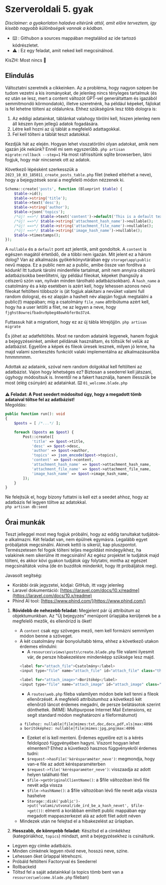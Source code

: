 # Szerveroldali 5. gyak
*Disclaimer: a gyakorlaton haladva eltérünk attól, amit előre terveztem, így kisebb nagyobb különbségek vannak a kódban.*  
- ⌨️ : Githubon a sources mappában megtalálod az ide tartozó kódrészletet.
- ⚠️ : Ez egy feladat, amit neked kell megcsinálnod.

KisZH: Most nincs 🌈

## Elindulás
Változtatni szeretnék a cikkeinken. Az a probléma, hogy nagyon szépen be tudom vezetni a kis irományokat, de jelenleg nincs tényleges tartalmuk (és ez után se lesz, mert a content változót GPT-vel generáltattam és igazából semmitmondó körmondatok), illetve szeretnénk, ha például képeket, fájlokat is fel lehetne tölteni az oldalunkra. Ehhez szükségünk lesz több dologra is:
1. Az eddigi adatainkat, táblánkat valahogy törölni kell, hiszen jelenleg nem áll készen ilyen jellegű adatok fogadására.
2. Létre kell hozni az új táblát a megfelelő adattagokkal.
3. Fel kell tölteni a táblát teszt adatokkal.

Kezdjük hát az elején. Hogyan lehet visszatörölni olyan adatokat, amik nem igazán jók nekünk? Ennél mi sem egyszerűbb.
`php artisan migrate:rollback --step=1`
Ha most ráfrissítünk sqlite browserben, látni fogjuk, hogy már nincsenek ott az adatok.

Következő lépésként szerkesszük a `2023_10_03_185011_create_posts_table.php` filet (neked eltérhet a neve), hogy a bejegyzések sorai a megfelelő módon nézzenek ki.
```PHP
Schema::create('posts', function (Blueprint $table) {
    $table->id();
    $table->string('title');
    $table->text('desc');
    $table->string('author');
    $table->json('topics');
    /*új! ==>*/ $table->text('content')->default('This is a default text, because the author left the field empty 🙁');
    /*új! ==>*/ $table->string('attachment_hash_name')->nullable();
    /*új! ==>*/ $table->string('attachment_file_name')->nullable();
    /*új! ==>*/ $table->string('image_hash_name')->nullable();
    $table->timestamps();
});
```
A `nullable` és a `default` pont azt jelentik, amit gondoltok. A `content` is egészen magától értetődő, de a többi nem igazán. Mit jelent ez a három dolog? Van az alkalmazás gyökérkönyvtárában egy `storage\app\public` nevű mappa. Ez a public nem az a public, amibe össze van fordítva a kódunk! Itt tudunk tárolni mindenféle tartalmat, amit nem annyira célszerű adatbázisokba beerőltetni, így például fileokat, képeket (hangsúly a célszerű szón van, nyilván minden tárolható adatbázisokban). A `hash_name` a csatolmány és a kép esetében is azért kell, hogy lehessen azonos nevű fileokat feltölteni többször is (át fogjuk alakítani a nevüket valami full random dologra), és ez alapján a hashelt név alapján fogjuk megtalálni a public(!) mappában; míg a csatolmány `file_name` attribútuma azért kell, hogy ha a user letölti a filet, ne az legyen a neve, hogy `fjghst8owreifbadnv9pbeg48owhbfer8o37z4`. 

Futtassuk hát a migrationt, hogy ez az új tábla létrejöjjön.
`php artisan migrate`

És jöhet az adatfeltöltés. Most ne random adataink legyenek, hanem fogjuk a bejegyzéseinket, amiket példának használtam, és töltsük fel velük az adatbázist. Egyelőre a képek és fileok üresek lesznek, milyen jó lenne, ha majd valami szerkesztés funkciót valaki implementálna az alkalmazásunkba hmmmmmm.

Adottak az adataink, szóval nem random dolgokkal kell feltölteni az adatbázist. Vajon hogy lehetséges ez? Biztosan a seederrel kell játszani, úgyhogy módosítsuk is. Innentől ne a fakert használja, hanem illesszük be most (elég csúnyán) az adatainkat.
⌨️ `01_welcome.blade.php`

**⚠️ Feladat: A Post seedert módosítsd úgy, hogy a megadott tömb adataival töltse fel az adatbázist!**  
Megoldás:
```PHP
public function run(): void
{
    $posts = [ /*...*/ ];

    foreach ($posts as $post) {
        Post::create([
            'title' => $post->title,
            'desc' => $post->desc,
            'author' => $post->author,
            'topics' => json_encode($post->topics),
            'content' => $post->content,
            'attachment_hash_name' => $post->attachment_hash_name,
            'attachment_file_name' => $post->attachment_file_name,
            'image_hash_name' => $post->image_hash_name,
        ]);
    }
}
```

Ne felejtsük el, hogy bizony futtatni is kell ezt a seedet ahhoz, hogy az adatbázis fel legyen töltve az adatokkal.  
`php artisan db:seed`

## Órai munkák
Teszt jelleggel most meg fogjuk próbálni, hogy az eddig tanultakat tudjátok-e alkalmazni. Két feladat van, nem épülnek egymásra. Legalább egyet próbáljatok megcsinálni. Akinek kettő is sikerül, kap pluszpontot. Természetesen fel fogok tölteni teljes megoldást mindegyikhez, ha valakinek nem sikerülne itt megcsinálni! Az egész projektet le tudjátok majd tölteni, és akkor kövi gyakon tudjátok úgy folytatni, mintha az egészet megcsináltátok volna (de én buzdítok mindenkit, hogy itt próbáljátok meg).

Javasolt segítség:
- Korábbi órák jegyzetei, kódjai: GitHub, itt vagy jelenleg
- Laravel dokumentáció: [https://laravel.com/docs/10.x/readme](https://laravel.com/docs/10.x/readme)
- Phind AI tool: [https://www.phind.com/](https://www.phind.com/)

1. **Rövidebb de nehezebb feladat:** Megjelent pár új attribútum az objektumunkban. Az "Új bejegyzés" menüpont űrlapjába kerüljenek be a megfelelő mezők, és ellenőrizd is őket!
    - A `content` csak egy szöveges mező, nem kell formázni semmilyen módon benne a szöveget.
    - A két csatolmány már bonyolultabb téma, ehhez a következő utakon érdemes elindulni:
        - A `resources\views\posts\create.blade.php` file valami ilyesmit vár, de persze hibakezelésre mindenképp szüksége lesz majd.
        ```PHP
        <label for="attach_file">Csatolmány</label>
        <input type="file" name="attach_file" id="attach_file" class="thor-input-field">
        
        <label for="attach_image>">Borítókép</label>
        <input type="file" name="attach_image" id="attach_image" class="thor-input-field">
        ```
        - A `routes\web.php` fileba valamilyen módon bele kell tenni a fileok ellenőrzését. A megfelelő attribútumhoz a következő két ellenőrző láncot érdemes megadni, de persze belátásotok szerint dönthettek. (MIME: Multipurpose Internet Mail Extensions, ez segít standard módon meghatározni a fileformátumot)
        ```
        a filehoz: nullable|file|mimes:txt,doc,docx,pdf,xls|max:4096
        a borítóképhez: nullable|file|mimes:jpg,png|max:4096
        ```
        - Ezeket el is kell menteni. Érdemes egyelőre ezt is a kérés feldolgozó függvényében hagyni. Viszont hogyan lehet elmenteni? Ehhez a küvetkező hasznos függvényekről érdemes tudni:
        - `$request->hasFile('kérésparaméter_neve')`: megmondja, hogy van-e file az adott kérésparaméterben
        - `$request->file('kérésparaméter_neve')`: visszaadja az adott helyen található filet
        - `$file->getOriginalClientName()`: a $file változóban lévő file nevét adja vissza
        - `$file->hashName()`: a $file változóban lévő file nevét adja vissza hashelve
        - `Storage::disk('public')->put('valami/utvonal/ide_írd_be_a_hash_nevet', $file->get())`: elmenti a korábban említett public mappában egy megadott mappaszerkezet alá az adott filet adott néven
    - Mindezek után ne felejtsd el a hibakezelést az űrlapban.

2. **Hosszabb, de könnyebb feladat:** Készítsd el a címkékhez (kategóriákhoz, `topics`) mindazt, amit a bejegyzésekhez is csináltunk. 
- Legyen egy címke adatbázis.
- Minden címkének legyen rövid neve, hosszú neve, színe.
- Lehessen őket űrlappal létrehozni.
- Próbáld feltölteni Factoryval és Seederrel
- Rollbackeld
- Töltsd fel a saját adatainkkal (a topics tömb bent van a `resources\welcome.blade.php` fileban)